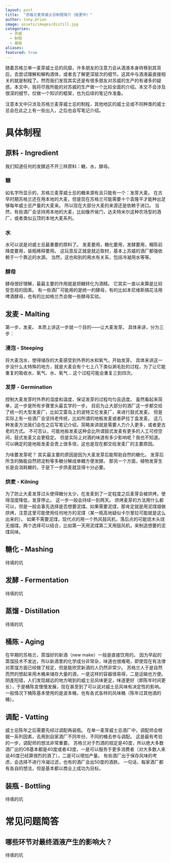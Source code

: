 ```yaml
---
layout: post
title:  "苏格兰麦芽威士忌制程简介（拖更中）"
author: tony,brian
image: assets/images/distill.jpg
categories:
  - 苏威
  - 制程
  - 基础
aliases: 
featured: true
---
```

随着苏格兰单一麦芽威士忌的风靡，许多朋友的注意力会从酒液本身转移到其背后，去尝试理解和解构酒体，或者去了解更深层次的细节。这其中与酒液最直接相关的就是制程了。然而我们发现其实还是有很多朋友对苏威的生产的有诸多的疑惑。本文中，我将尽我所能的对苏威的生产做一个比较全面的介绍。本文不会涉及很深的细节，仅做一个知识的框架，也为后续的笔记作准备。

注意本文中只涉及苏格兰麦芽威士忌的制程，其他地区的威士忌或不同种类的威士忌会在此之上有一些出入，之后也会写笔记介绍。

# 具体制程

## 原料 - Ingredient
我们知道任何的发酵逃不开三样原料：糖，水，酵母。

### 糖
如名字所显示的，苏格兰麦芽威士忌的糖来源有且只能有一个：发芽大麦。
在古早时期苏格兰还在用本地的大麦，但是现在苏格兰可能需要十个袁隆平才能种出足够每年威士忌产量的大麦来。
所以现在大部分大麦的来源还是依赖于进口。
当然，有些酒厂会坚持用本地的大麦，比如像齐侯门，达夫特米尔这种农场型的酒厂，或者类似云顶的本地大麦系列。

### 水
水可以说是对威士忌最重要的原料了。
发麦要用，糖化要用，发酵要用，桶陈前降度要用，装瓶稀释要用。
这玩意反正就是就近取材，基本上苏威的酒厂都强依赖于一个靠近的水源。
当然，这也和别的用水有关系，包括冷凝用水等等。

### 酵母
酵母很好理解，最最主要的作用就是把糖转化为酒精。
它其实一直以来算是比较受忽视的因素。
有一些酒厂可能用的是统一的酵母，有的比如本尼维斯搞花活用啤酒酵母，也有的比如格兰杰会做一些酵母实验。

## 发麦 - Malting
第一步，发麦。
本质上讲这一步就一个目的——让大麦发芽。
具体来讲，分为三步：

### 浸泡 - Steeping
将大麦泡水，使得储存的大麦感受到外界的水和氧气，开始发芽。
具体来讲这一步没什么太特殊的地方，就是大麦会有个七上八下类似涮毛肚的过程，为了让它能重复的吸收水、氧气、水、氧气...
这个过程可能会重复三到四次。

### 发芽 - Germination
控制大麦发芽时外界的湿度和温度，保证发芽的过程均匀且适度。
虽然看起来简单，这一步是所有步骤里头最玄学的一步。
目前为止大部分的酒厂这一步都交给了统一的大型发麦厂，比如艾雷岛上的波特艾伦发麦厂，来进行鼓式发麦。
但是实际上有一些酒厂会坚持老传统，比如所谓的地板发麦或者萨拉丁盒发麦。
这几种发麦方法我们会在之后写笔记介绍，简略来讲就是需要人力介入更多，或者更古老的方式。
不可否认，可能地板发麦这种会比所谓鼓式发麦有更多的人工可控空间，鼓式发麦又会更稳定。
但是实际上对酒的味道有多少影响呢？我也不知道。
可以确定的是地板发麦会贵上很多倍，这也是现在都交给发麦厂的主要原因。

为啥要发芽呢？
其实最主要的原因是因为大麦发芽后能帮助自然的糖化。
发芽后所含的酶能自然把淀粉等多糖分解成单糖方便发酵。
那另一个方面，植物发芽生长是会消耗糖的，于是下一步烘麦就显得十分必要。

### 烘麦 - Kilning
为了防止大麦发芽过头使得糖分太少，在发麦到了一定程度之后麦芽会被烘烤，使得湿度降低，发芽停止。
这一步一般会持续一到两天。
烘烤麦芽的方法用什么都可以，但是一般会事先选择是否想要泥煤。如果需要泥煤，那肯定就是用泥煤烟做烘烤，注意这里可能使用任何地方的泥煤（某一瓶高地疑似卡尔里拉可能就是这么出来的）。
如果不需要泥煤，现代点的用一个热风鼓风机，落后点的可能烧木头烧无烟煤。两个选择可以结合，比如第一天用泥煤第二天用鼓风机，来制造想要的泥煤风味。

## 糖化 - Mashing
待填的坑

## 发酵 - Fermentation
待填的坑

## 蒸馏 - Distillation
待填的坑

## 桶陈 - Aging
在早期的苏格兰，蒸馏好的新酒（new make）一般是直接饮用的。
因为早起的蒸馏技术不发达，所以新酒里的化学成分非常杂，味道也很难喝，即使现在有法律对蒸馏方面已经做了规定，但是能欣赏新酒的人仍然非常少。
苏格兰人于是自然而然的想起来用木桶来储存大量的酒，一是这样的容器很易得，二是运输也方便。
阴差阳错，人们发现越远的地方喝到的威士忌风味更足，味道更好（即陈年时间更长），于是桶陈变慢慢发展，现在甚至到了可以说对威士忌风味有决定性的影响。
一般情况下桶陈基本使用的是波本桶，也有各式各样的风味桶（陈年过其他酒的桶）。


## 调配 - Vatting
威士忌陈年之后需要先经过调配再装瓶。
在单一麦芽威士忌酒厂中，调配师会根据一系列因素，去用到自家酒厂不同年份，不同的桶去参与调配。
这是最有考验的一步，调配师的想法非常重要。
苏格兰对于烈酒的规定是40度，所以绝大多数酒厂出的OB基本都是40度或者43度，一是可以服务于更多消费者（对大多数人来说40度已经算很烈的酒了），二是可以增加产量。
有些酒厂出于保存风味的考虑，会选择不进行冷凝过滤，也有的酒厂会出50度的酒款。
一句话，每家酒厂都有各自的想法，但是基本都以商业上成功为目标。

## 装瓶 - Bottling
待填的坑

# 常见问题简答
## 哪些环节对最终酒液产生的影响大？
待填的坑
